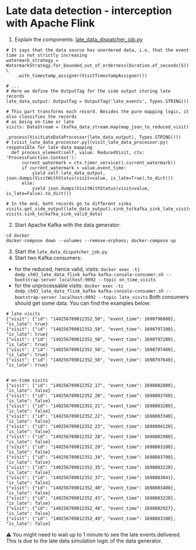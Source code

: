 # Late data detection - interception with Apache Flink
1. Explain the components:
[late_data_dispatcher_job.py](late_data_dispatcher_job.py)
```
# It says that the data source has unordered data, i.e. that the event time is not strictly increasing
watermark_strategy = WatermarkStrategy.for_bounded_out_of_orderness(Duration.of_seconds(5)) \
    .with_timestamp_assigner(VisitTimestampAssigner())
    
# ...
# Here we define the OutputTag for the side output storing late records
late_data_output: OutputTag = OutputTag('late_events', Types.STRING())

# This part transforms each record. Besides the pure mapping logic, it also classifies the records
# as being on-time or late
visits: DataStream = (kafka_data_stream.map(map_json_to_reduced_visit)
                      .process(VisitLateDataProcessor(late_data_output), Types.STRING()))
# [visit_late_data_processor.py](visit_late_data_processor.py) responsible for late data mapping
  def process_element(self, value: ReducedVisit, ctx: 'ProcessFunction.Context'):
      current_watermark = ctx.timer_service().current_watermark()
      if current_watermark > value.event_time:
          yield self.late_data_output, json.dumps(VisitWithStatus(visit=value, is_late=True).to_dict())
      else:
          yield json.dumps(VisitWithStatus(visit=value, is_late=False).to_dict())

# In the end, both records go to different sinks
visits.get_side_output(late_data_output).sink_to(kafka_sink_late_visits)
visits.sink_to(kafka_sink_valid_data)
```
2. Start Apache Kafka with the data generator:
```
cd docker
docker-compose down --volumes --remove-orphans; docker-compose up
```
3. Start the `late_data_dispatcher_job.py` 
4. Start two Kafka consumers:
* for the reduced, hence valid, visits:
  `docker exec -ti dedp_ch03_late_data_flink_kafka kafka-console-consumer.sh --bootstrap-server localhost:9092 --topic on_time_visits`
* for the unprocessable visits:
  `docker exec -ti dedp_ch03_late_data_flink_kafka kafka-console-consumer.sh --bootstrap-server localhost:9092 --topic late_visits`
Both consumers should get some data. You can find the examples below:

```
# late visits
{"visit": {"id": "140256709012352_50", "event_time": 1698796800}, "is_late": true}
{"visit": {"id": "140256709012352_50", "event_time": 1698797100}, "is_late": true}
{"visit": {"id": "140256709012352_50", "event_time": 1698797280}, "is_late": true}
{"visit": {"id": "140256709012352_50", "event_time": 1698797460}, "is_late": true}
{"visit": {"id": "140256709012352_50", "event_time": 1698797640}, "is_late": true}


# on-time visits
{"visit": {"id": "140256709012352_17", "event_time": 1698802800}, "is_late": false}
{"visit": {"id": "140256709012352_20", "event_time": 1698803760}, "is_late": false}
{"visit": {"id": "140256709012352_21", "event_time": 1698803280}, "is_late": false}
{"visit": {"id": "140256709012352_22", "event_time": 1698803340}, "is_late": false}
{"visit": {"id": "140256709012352_23", "event_time": 1698804120}, "is_late": false}
{"visit": {"id": "140256709012352_28", "event_time": 1698802980}, "is_late": false}
{"visit": {"id": "140256709012352_29", "event_time": 1698803100}, "is_late": false}
{"visit": {"id": "140256709012352_34", "event_time": 1698803700}, "is_late": false}
{"visit": {"id": "140256709012352_35", "event_time": 1698803220}, "is_late": false}
{"visit": {"id": "140256709012352_37", "event_time": 1698803041}, "is_late": false}
{"visit": {"id": "140256709012352_40", "event_time": 1698803400}, "is_late": false}
{"visit": {"id": "140256709012352_43", "event_time": 1698803220}, "is_late": false}
{"visit": {"id": "140256709012352_48", "event_time": 1698802927}, "is_late": false}
{"visit": {"id": "140256709012352_49", "event_time": 1698803100}, "is_late": false}
```
⚠️ You might need to wait up to 1 minute to see the late events delivered. This is due to the late data simulation 
logic of the data generator.